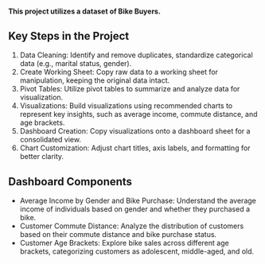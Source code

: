 #### This project utilizes a dataset of Bike Buyers.

## Key Steps in the Project
1. Data Cleaning: Identify and remove duplicates, standardize categorical data (e.g., marital status, gender).
2. Create Working Sheet: Copy raw data to a working sheet for manipulation, keeping the original data intact.
3. Pivot Tables: Utilize pivot tables to summarize and analyze data for visualization.
4. Visualizations: Build visualizations using recommended charts to represent key insights, such as average income, commute distance, and age brackets.
5. Dashboard Creation: Copy visualizations onto a dashboard sheet for a consolidated view.
6. Chart Customization: Adjust chart titles, axis labels, and formatting for better clarity.

## Dashboard Components
- Average Income by Gender and Bike Purchase: Understand the average income of individuals based on gender and whether they purchased a bike.
- Customer Commute Distance: Analyze the distribution of customers based on their commute distance and bike purchase status.
- Customer Age Brackets: Explore bike sales across different age brackets, categorizing customers as adolescent, middle-aged, and old.







